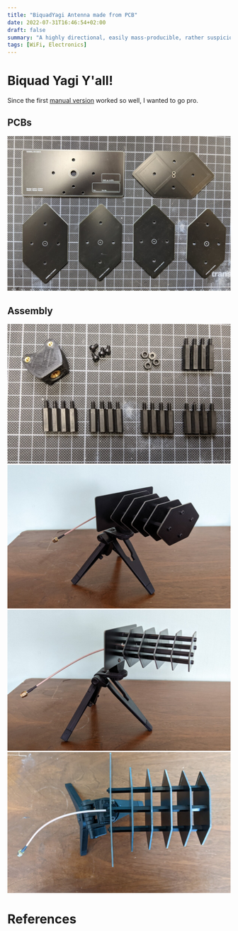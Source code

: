 ```yaml
---
title: "BiquadYagi Antenna made from PCB"
date: 2022-07-31T16:46:54+02:00
draft: false
summary: "A highly directional, easily mass-producible, rather suspicious wifi antenna!"
tags: [WiFi, Electronics]
---
```


# Biquad Yagi Y'all!

Since the first [manual version](../3d-printed-biquad-yagi-antenna) worked so well, I wanted to go pro.

## PCBs

![](pcbs.jpg)

## Assembly

![](small-parts.jpg)
![](perspective.jpg)
![](side.jpg)
![](top.jpg)

# References